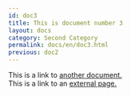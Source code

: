 ```yaml
---
id: doc3
title: This is document number 3
layout: docs
category: Second Category
permalink: docs/en/doc3.html
previous: doc2
---
```


This is a link to [another document.](/docs/en/doc2.md)  
This is a link to an [external page.](http://www.example.com)
